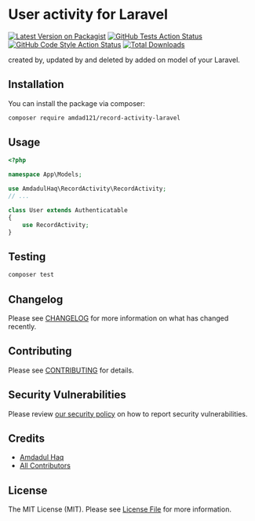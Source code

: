 # User activity for Laravel

[![Latest Version on Packagist](https://img.shields.io/packagist/v/amdad121/record-activity-laravel.svg?style=flat-square)](https://packagist.org/packages/amdad121/record-activity-laravel)
[![GitHub Tests Action Status](https://img.shields.io/github/actions/workflow/status/amdad121/record-activity-laravel/run-tests.yml?branch=main&label=tests&style=flat-square)](https://github.com/amdad121/record-activity-laravel/actions?query=workflow%3Arun-tests+branch%3Amain)
[![GitHub Code Style Action Status](https://img.shields.io/github/actions/workflow/status/amdad121/record-activity-laravel/fix-php-code-style-issues.yml?branch=main&label=code%20style&style=flat-square)](https://github.com/amdad121/record-activity-laravel/actions?query=workflow%3A"Fix+PHP+code+style+issues"+branch%3Amain)
[![Total Downloads](https://img.shields.io/packagist/dt/amdad121/record-activity-laravel.svg?style=flat-square)](https://packagist.org/packages/amdad121/record-activity-laravel)

created by, updated by and deleted by added on model of your Laravel.

## Installation

You can install the package via composer:

```bash
composer require amdad121/record-activity-laravel
```

## Usage

```php
<?php

namespace App\Models;

use AmdadulHaq\RecordActivity\RecordActivity;
// ...

class User extends Authenticatable
{
    use RecordActivity;
}
```

## Testing

```bash
composer test
```

## Changelog

Please see [CHANGELOG](CHANGELOG.md) for more information on what has changed recently.

## Contributing

Please see [CONTRIBUTING](CONTRIBUTING.md) for details.

## Security Vulnerabilities

Please review [our security policy](../../security/policy) on how to report security vulnerabilities.

## Credits

-   [Amdadul Haq](https://github.com/amdad121)
-   [All Contributors](../../contributors)

## License

The MIT License (MIT). Please see [License File](LICENSE.md) for more information.
